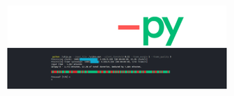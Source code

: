 <div align='center'>
  <img src="./assets/skippy-logo.png">
</div>

<div align='center'>
  <img src="assets/skippy-test.png">
</div>
